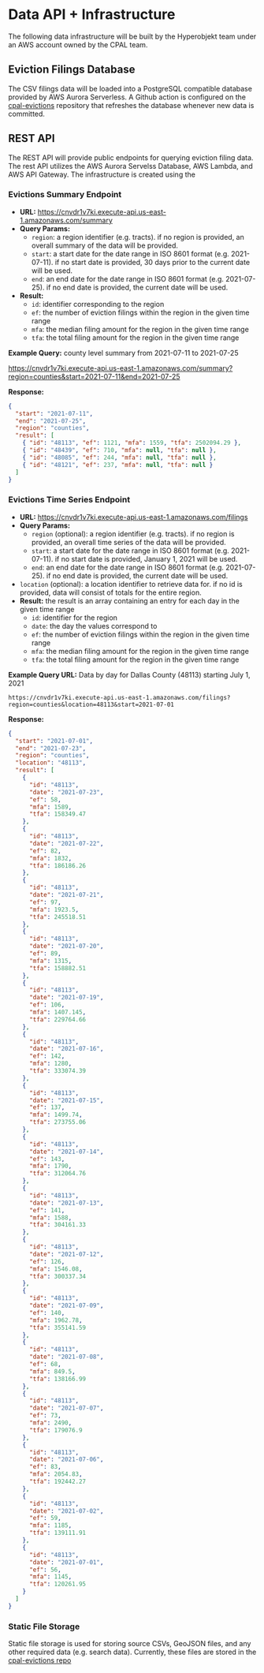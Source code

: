 # Data API + Infrastructure

The following data infrastructure will be built by the Hyperobjekt team under an AWS account owned by the CPAL team.

## Eviction Filings Database

The CSV filings data will be loaded into a PostgreSQL compatible database provided by AWS Aurora Serverless. A Github action is configured on the [cpal-evictions](https://github.com/childpovertyactionlab/cpal-evictions) repository that refreshes the database whenever new data is committed.

## REST API

The REST API will provide public endpoints for querying eviction filing data. The rest API utilizes the AWS Aurora Servelss Database, AWS Lambda, and AWS API Gateway. The infrastructure is created using the

### Evictions Summary Endpoint

- **URL:** https://cnvdr1v7ki.execute-api.us-east-1.amazonaws.com/summary
- **Query Params:**
  - `region`: a region identifier (e.g. tracts). if no region is provided, an overall summary of the data will be provided.
  - `start`: a start date for the date range in ISO 8601 format (e.g. 2021-07-11). if no start date is provided, 30 days prior to the current date will be used.
  - `end`: an end date for the date range in ISO 8601 format (e.g. 2021-07-25). if no end date is provided, the current date will be used.
- **Result:**
  - `id`: identifier corresponding to the region
  - `ef`: the number of eviction filings within the region in the given time range
  - `mfa`: the median filing amount for the region in the given time range
  - `tfa`: the total filing amount for the region in the given time range

**Example Query:** county level summary from 2021-07-11 to 2021-07-25

https://cnvdr1v7ki.execute-api.us-east-1.amazonaws.com/summary?region=counties&start=2021-07-11&end=2021-07-25

**Response:**

```json
{
  "start": "2021-07-11",
  "end": "2021-07-25",
  "region": "counties",
  "result": [
    { "id": "48113", "ef": 1121, "mfa": 1559, "tfa": 2502094.29 },
    { "id": "48439", "ef": 710, "mfa": null, "tfa": null },
    { "id": "48085", "ef": 244, "mfa": null, "tfa": null },
    { "id": "48121", "ef": 237, "mfa": null, "tfa": null }
  ]
}
```

### Evictions Time Series Endpoint

- **URL:** https://cnvdr1v7ki.execute-api.us-east-1.amazonaws.com/filings
- **Query Params:**
  - `region` (optional): a region identifier (e.g. tracts). if no region is provided, an overall time series of the data will be provided.
  - `start`: a start date for the date range in ISO 8601 format (e.g. 2021-07-11). if no start date is provided, January 1, 2021 will be used.
  - `end`: an end date for the date range in ISO 8601 format (e.g. 2021-07-25). if no end date is provided, the current date will be used.
- `location` (optional): a location identifier to retrieve data for. if no id is provided, data will consist of totals for the entire region.
- **Result:** the result is an array containing an entry for each day in the given time range
  - `id`: identifier for the region
  - `date`: the day the values correspond to
  - `ef`: the number of eviction filings within the region in the given time range
  - `mfa`: the median filing amount for the region in the given time range
  - `tfa`: the total filing amount for the region in the given time range

**Example Query URL:** Data by day for Dallas County (48113) starting July 1, 2021

`https://cnvdr1v7ki.execute-api.us-east-1.amazonaws.com/filings?region=counties&location=48113&start=2021-07-01`

**Response:**

```json
{
  "start": "2021-07-01",
  "end": "2021-07-23",
  "region": "counties",
  "location": "48113",
  "result": [
    {
      "id": "48113",
      "date": "2021-07-23",
      "ef": 58,
      "mfa": 1589,
      "tfa": 158349.47
    },
    {
      "id": "48113",
      "date": "2021-07-22",
      "ef": 82,
      "mfa": 1832,
      "tfa": 186186.26
    },
    {
      "id": "48113",
      "date": "2021-07-21",
      "ef": 97,
      "mfa": 1923.5,
      "tfa": 245518.51
    },
    {
      "id": "48113",
      "date": "2021-07-20",
      "ef": 89,
      "mfa": 1315,
      "tfa": 158882.51
    },
    {
      "id": "48113",
      "date": "2021-07-19",
      "ef": 106,
      "mfa": 1407.145,
      "tfa": 229764.66
    },
    {
      "id": "48113",
      "date": "2021-07-16",
      "ef": 142,
      "mfa": 1280,
      "tfa": 333074.39
    },
    {
      "id": "48113",
      "date": "2021-07-15",
      "ef": 137,
      "mfa": 1499.74,
      "tfa": 273755.06
    },
    {
      "id": "48113",
      "date": "2021-07-14",
      "ef": 143,
      "mfa": 1790,
      "tfa": 312064.76
    },
    {
      "id": "48113",
      "date": "2021-07-13",
      "ef": 141,
      "mfa": 1588,
      "tfa": 304161.33
    },
    {
      "id": "48113",
      "date": "2021-07-12",
      "ef": 126,
      "mfa": 1546.08,
      "tfa": 300337.34
    },
    {
      "id": "48113",
      "date": "2021-07-09",
      "ef": 140,
      "mfa": 1962.78,
      "tfa": 355141.59
    },
    {
      "id": "48113",
      "date": "2021-07-08",
      "ef": 68,
      "mfa": 849.5,
      "tfa": 138166.99
    },
    {
      "id": "48113",
      "date": "2021-07-07",
      "ef": 73,
      "mfa": 2490,
      "tfa": 179076.9
    },
    {
      "id": "48113",
      "date": "2021-07-06",
      "ef": 83,
      "mfa": 2054.83,
      "tfa": 192442.27
    },
    {
      "id": "48113",
      "date": "2021-07-02",
      "ef": 59,
      "mfa": 1185,
      "tfa": 139111.91
    },
    {
      "id": "48113",
      "date": "2021-07-01",
      "ef": 56,
      "mfa": 1145,
      "tfa": 120261.95
    }
  ]
}
```

### Static File Storage

Static file storage is used for storing source CSVs, GeoJSON files, and any other required data (e.g. search data). Currently, these files are stored in the [cpal-evictions repo](https://github.com/childpovertyactionlab/cpal-evictions)
